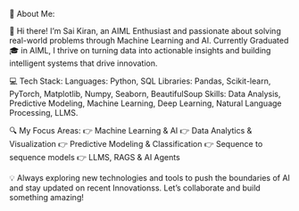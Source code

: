 💫 About Me:

👋 Hi there! I’m Sai Kiran, an AIML Enthusiast and passionate about solving real-world problems through Machine Learning and AI.
 Currently Graduated🎓 in AIML, I thrive on turning data into actionable insights and building intelligent systems that drive innovation.

💻 Tech Stack:
Languages: Python, SQL
Libraries: Pandas, Scikit-learn, PyTorch, Matplotlib, Numpy, Seaborn, BeautifulSoup
Skills: Data Analysis, Predictive Modeling, Machine Learning, Deep Learning, Natural Language Processing, LLMS.

🔍 My Focus Areas:
👉 Machine Learning & AI
👉 Data Analytics & Visualization
👉 Predictive Modeling & Classification
👉 Sequence to sequence models
👉 LLMS, RAGS & AI Agents

💡 Always exploring new technologies and tools to push the boundaries of AI and stay updated on recent Innovationss. Let’s collaborate and build something amazing!

<!--
**saikiran927/saikiran927** is a ✨ _special_ ✨ repository because its `README.md` (this file) appears on your GitHub profile.


Here are some ideas to get you started:

- 🔭 I’m currently working on ...
- 🌱 I’m currently learning ...
- 👯 I’m looking to collaborate on ...
- 🤔 I’m looking for help with ...
- 💬 Ask me about ...
- 📫 How to reach me: ...
- 😄 Pronouns: ...
- ⚡ Fun fact: ...
-->
